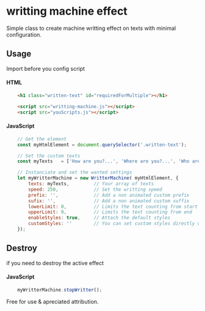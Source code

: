 # writting machine effect
Simple class to create machine writting effect on texts with minimal configuration.


## Usage

Import before you config script
#### HTML
```HTML
    <h1 class="written-text" id="requiredForMultiple"></h1>

    <script src="writting-machine.js"></script>
    <script src="youScripts.js"></script>
```

#### JavaScript
```JavaScript - app.js
    // Get the element
    const myHtmlElement = document.querySelector('.written-text');

    // Set the custom texts
    const myTexts   = ['How are you?...', 'Where are you?...', 'Who are you?...', 'Are you?...'];

    // Instanciate and set the wanted settings
    let myWritterMachine = new WritterMachine( myHtmlElement, { 
        texts: myTexts,         // Your array of texts
        speed: 250,             // Set the writting speed
        prefix: '',             // Add a non animated custom prefix
        sufix: '',              // Add a non animated custom suffix
        lowerLimit: 0,          // Limits the text counting from start
        upperLimit: 0,          // Limits the text counting from end
        enableStyles: true,     // Attach the default styles
        customStyles: ''        // You can set custom styles directly using a string;
    });
```

## Destroy
if you need to destroy the active effect

#### JavaScript
```JavaScript - app.js
    myWritterMachine.stopWritter();
```

Free for use & apreciated attribution.